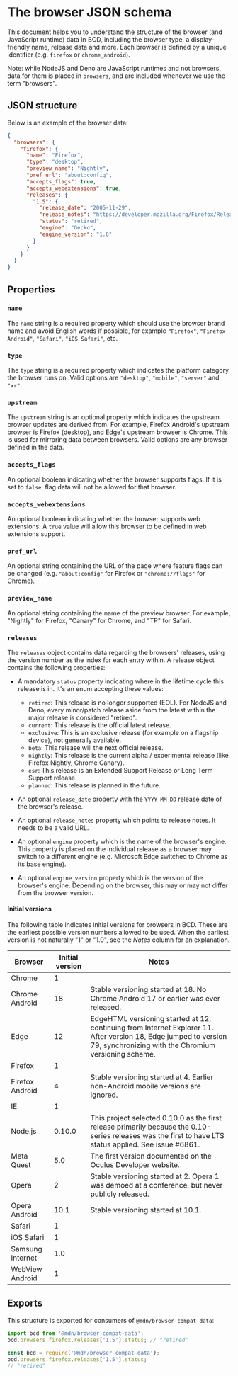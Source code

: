 # The browser JSON schema

This document helps you to understand the structure of the browser (and JavaScript runtime) data in BCD, including the browser type, a display-friendly name, release data and more. Each browser is defined by a unique identifier (e.g. `firefox` or `chrome_android`).

Note: while NodeJS and Deno are JavaScript runtimes and not browsers, data for them is placed in `browsers`, and are included whenever we use the term "browsers".

## JSON structure

Below is an example of the browser data:

```json
{
  "browsers": {
    "firefox": {
      "name": "Firefox",
      "type": "desktop",
      "preview_name": "Nightly",
      "pref_url": "about:config",
      "accepts_flags": true,
      "accepts_webextensions": true,
      "releases": {
        "1.5": {
          "release_date": "2005-11-29",
          "release_notes": "https://developer.mozilla.org/Firefox/Releases/1.5",
          "status": "retired",
          "engine": "Gecko",
          "engine_version": "1.8"
        }
      }
    }
  }
}
```

## Properties

### `name`

The `name` string is a required property which should use the browser brand name and avoid English words if possible, for example `"Firefox"`, `"Firefox Android"`, `"Safari"`, `"iOS Safari"`, etc.

### `type`

The `type` string is a required property which indicates the platform category the browser runs on. Valid options are `"desktop"`, `"mobile"`, `"server"` and `"xr"`.

### `upstream`

The `upstream` string is an optional property which indicates the upstream browser updates are derived from. For example, Firefox Android's upstream browser is Firefox (desktop), and Edge's upstream browser is Chrome. This is used for mirroring data between browsers. Valid options are any browser defined in the data.

### `accepts_flags`

An optional boolean indicating whether the browser supports flags. If it is set to `false`, flag data will not be allowed for that browser.

### `accepts_webextensions`

An optional boolean indicating whether the browser supports web extensions. A `true` value will allow this browser to be defined in web extensions support.

### `pref_url`

An optional string containing the URL of the page where feature flags can be changed (e.g. `"about:config"` for Firefox or `"chrome://flags"` for Chrome).

### `preview_name`

An optional string containing the name of the preview browser. For example, "Nightly" for Firefox, "Canary" for Chrome, and "TP" for Safari.

### `releases`

The `releases` object contains data regarding the browsers' releases, using the version number as the index for each entry within. A release object contains the following properties:

- A mandatory `status` property indicating where in the lifetime cycle this release is in. It's an enum accepting these values:

  - `retired`: This release is no longer supported (EOL). For NodeJS and Deno, every minor/patch release aside from the latest within the major release is considered "retired".
  - `current`: This release is the official latest release.
  - `exclusive`: This is an exclusive release (for example on a flagship device), not generally available.
  - `beta`: This release will the next official release.
  - `nightly`: This release is the current alpha / experimental release (like Firefox Nightly, Chrome Canary).
  - `esr`: This release is an Extended Support Release or Long Term Support release.
  - `planned`: This release is planned in the future.

- An optional `release_date` property with the `YYYY-MM-DD` release date of the browser's release.

- An optional `release_notes` property which points to release notes. It needs to be a valid URL.

- An optional `engine` property which is the name of the browser's engine. This property is placed on the individual release as a browser may switch to a different engine (e.g. Microsoft Edge switched to Chrome as its base engine).

- An optional `engine_version` property which is the version of the browser's engine. Depending on the browser, this may or may not differ from the browser version.

#### Initial versions

The following table indicates initial versions for browsers in BCD. These are the earliest possible version numbers allowed to be used. When the earliest version is not naturally "1" or "1.0", see the _Notes_ column for an explanation.

| Browser          | Initial version | Notes                                                                                                                                                                    |
| ---------------- | --------------- | ------------------------------------------------------------------------------------------------------------------------------------------------------------------------ |
| Chrome           | 1               |                                                                                                                                                                          |
| Chrome Android   | 18              | Stable versioning started at 18. No Chrome Android 17 or earlier was ever released.                                                                                      |
| Edge             | 12              | EdgeHTML versioning started at 12, continuing from Internet Explorer 11. After version 18, Edge jumped to version 79, synchronizing with the Chromium versioning scheme. |
| Firefox          | 1               |                                                                                                                                                                          |
| Firefox Android  | 4               | Stable versioning started at 4. Earlier non-Android mobile versions are ignored.                                                                                         |
| IE               | 1               |                                                                                                                                                                          |
| Node.js          | 0.10.0          | This project selected 0.10.0 as the first release primarily because the 0.10-series releases was the first to have LTS status applied. See issue #6861.                  |
| Meta Quest       | 5.0             | The first version documented on the Oculus Developer website.                                                                                                            |
| Opera            | 2               | Stable versioning started at 2. Opera 1 was demoed at a conference, but never publicly released.                                                                         |
| Opera Android    | 10.1            | Stable versioning started at 10.1.                                                                                                                                       |
| Safari           | 1               |                                                                                                                                                                          |
| iOS Safari       | 1               |                                                                                                                                                                          |
| Samsung Internet | 1.0             |                                                                                                                                                                          |
| WebView Android  | 1               |                                                                                                                                                                          |

## Exports

This structure is exported for consumers of `@mdn/browser-compat-data`:

```js
import bcd from '@mdn/browser-compat-data';
bcd.browsers.firefox.releases['1.5'].status; // "retired"
```

```js
const bcd = require('@mdn/browser-compat-data');
bcd.browsers.firefox.releases['1.5'].status;
// "retired"
```

